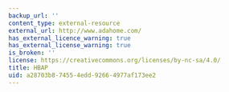 ```yaml
---
backup_url: ''
content_type: external-resource
external_url: http://www.adahome.com/
has_external_licence_warning: true
has_external_license_warning: true
is_broken: ''
license: https://creativecommons.org/licenses/by-nc-sa/4.0/
title: HBAP
uid: a28703b8-7455-4edd-9266-4977af173ee2
---
```

